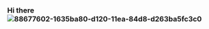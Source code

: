 ### Hi there ![88677602-1635ba80-d120-11ea-84d8-d263ba5fc3c0](https://github.com/sharatks26/sharatks26/assets/19923424/665b6f76-e5d4-4d2f-98ff-07f656d50242)


<!--
**sharatks26/sharatks26** is a ✨ _special_ ✨ repository because its `README.md` (this file) appears on your GitHub profile.

Here are some ideas to get you started:

- 🔭 I’m currently working on ...
- 🌱 I’m currently learning ...
- 👯 I’m looking to collaborate on ...
- 🤔 I’m looking for help with ...
- 💬 Ask me about ...
- 📫 How to reach me: ...
- 😄 Pronouns: ...
- ⚡ Fun fact: ...
-->
